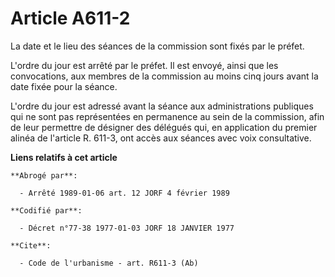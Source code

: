 # Article A611-2

La date et le lieu des séances de la commission sont fixés par le préfet.

L'ordre du jour est arrêté par le préfet. Il est envoyé, ainsi que les convocations, aux membres de la commission au moins
cinq jours avant la date fixée pour la séance.

L'ordre du jour est adressé avant la séance aux administrations publiques qui ne sont pas représentées en permanence au sein
de la commission, afin de leur permettre de désigner des délégués qui, en application du premier alinéa de l'article R.
611-3, ont accès aux séances avec voix consultative.

**Liens relatifs à cet article**

	**Abrogé par**:

	  - Arrêté 1989-01-06 art. 12 JORF 4 février 1989

	**Codifié par**:

	  - Décret n°77-38 1977-01-03 JORF 18 JANVIER 1977

	**Cite**:

	  - Code de l'urbanisme - art. R611-3 (Ab)
